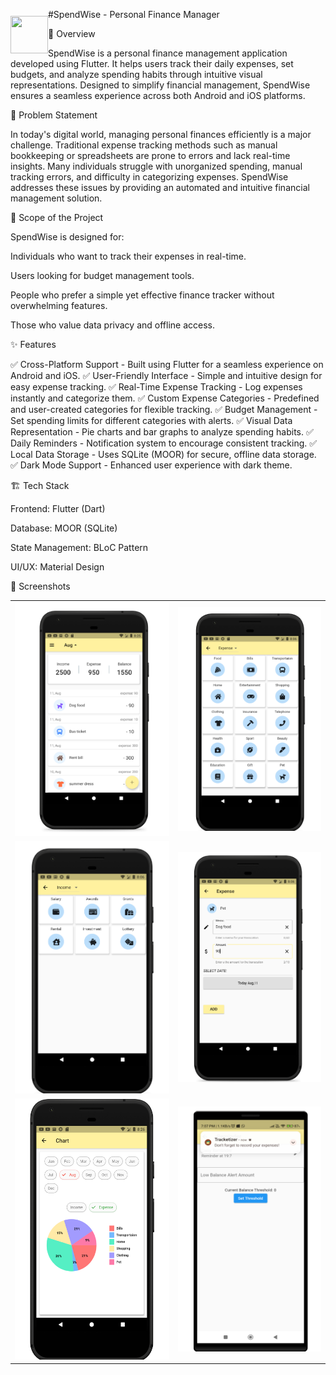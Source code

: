 <img align="left" style="margin-top:25px" width="60" height="60" src="assets/Images/wallet.png">

#SpendWise - Personal Finance Manager

📌 Overview

SpendWise is a personal finance management application developed using Flutter. It helps users track their daily expenses, set budgets, and analyze spending habits through intuitive visual representations. Designed to simplify financial management, SpendWise ensures a seamless experience across both Android and iOS platforms.

🚀 Problem Statement

In today's digital world, managing personal finances efficiently is a major challenge. Traditional expense tracking methods such as manual bookkeeping or spreadsheets are prone to errors and lack real-time insights. Many individuals struggle with unorganized spending, manual tracking errors, and difficulty in categorizing expenses. SpendWise addresses these issues by providing an automated and intuitive financial management solution.

🎯 Scope of the Project

SpendWise is designed for:

Individuals who want to track their expenses in real-time.

Users looking for budget management tools.

People who prefer a simple yet effective finance tracker without overwhelming features.

Those who value data privacy and offline access.

✨ Features

✅ Cross-Platform Support - Built using Flutter for a seamless experience on Android and iOS.
✅ User-Friendly Interface - Simple and intuitive design for easy expense tracking.
✅ Real-Time Expense Tracking - Log expenses instantly and categorize them.
✅ Custom Expense Categories - Predefined and user-created categories for flexible tracking.
✅ Budget Management - Set spending limits for different categories with alerts.
✅ Visual Data Representation - Pie charts and bar graphs to analyze spending habits.
✅ Daily Reminders - Notification system to encourage consistent tracking.
✅ Local Data Storage - Uses SQLite (MOOR) for secure, offline data storage.
✅ Dark Mode Support - Enhanced user experience with dark theme.

🏗️ Tech Stack

Frontend: Flutter (Dart)

Database: MOOR (SQLite)

State Management: BLoC Pattern

UI/UX: Material Design

📸 Screenshots

<table>
    <tr>
        <td><img src="assets/Images/1.png" width="100%"></td>
        <td><img src="assets/Images/2.png"></td>
    </tr>
    <tr>
        <td><img src="assets/Images/3.png"></td>
         <td><img src="assets/Images/4.png"></td>
    </tr>
    <tr>
        <td><img src="assets/Images/5.png"></td>
         <td><img src="assets/Images/6.png"></td>
    </tr>
</table>

